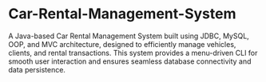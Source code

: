 # Car-Rental-Management-System
A Java-based Car Rental Management System built using JDBC, MySQL, OOP, and MVC architecture, designed to efficiently manage vehicles, clients, and rental transactions. This system provides a menu-driven CLI for smooth user interaction and ensures seamless database connectivity and data persistence.
